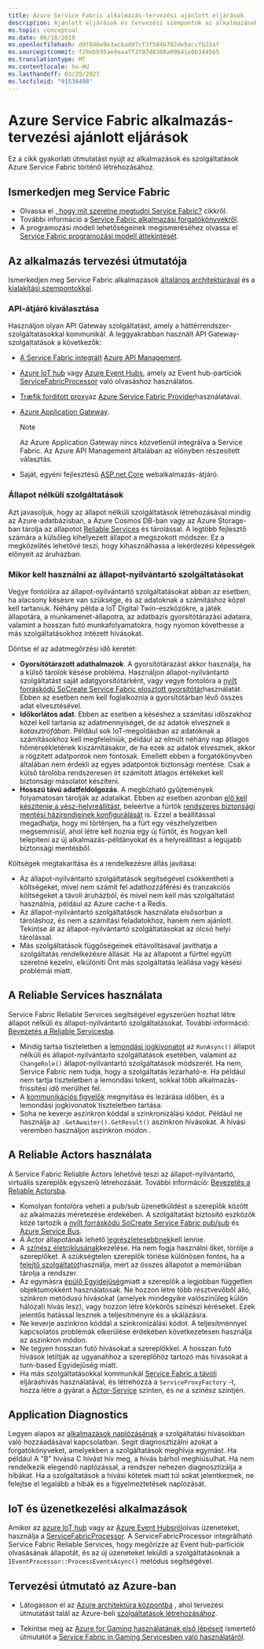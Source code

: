 ```yaml
---
title: Azure Service Fabric alkalmazás-tervezési ajánlott eljárások
description: Ajánlott eljárások és tervezési szempontok az alkalmazások és szolgáltatások Azure Service Fabric használatával történő fejlesztéséhez.
ms.topic: conceptual
ms.date: 06/18/2019
ms.openlocfilehash: ddf846e9e3ac6add7cf3f584b702de5accfb22af
ms.sourcegitcommit: f28ebb95ae9aaaff3f87d8388a09b41e0b3445b5
ms.translationtype: MT
ms.contentlocale: hu-HU
ms.lasthandoff: 03/29/2021
ms.locfileid: "91538498"
---
```

# <a name="azure-service-fabric-application-design-best-practices"></a>Azure Service Fabric alkalmazás-tervezési ajánlott eljárások

Ez a cikk gyakorlati útmutatást nyújt az alkalmazások és szolgáltatások Azure Service Fabric történő létrehozásához.
 
## <a name="get-familiar-with-service-fabric"></a>Ismerkedjen meg Service Fabric
* Olvassa el [, hogy mit szeretne megtudni Service Fabric?](service-fabric-content-roadmap.md) cikkről.
* További információ a [Service Fabric alkalmazási forgatókönyvekről](service-fabric-application-scenarios.md).
* A programozási modell lehetőségeinek megismeréséhez olvassa el [Service Fabric programozási modell áttekintését](service-fabric-choose-framework.md).



## <a name="application-design-guidance"></a>Az alkalmazás tervezési útmutatója
Ismerkedjen meg Service Fabric alkalmazások [általános architektúrával](/azure/architecture/reference-architectures/microservices/service-fabric) és a [kialakítási szempontokkal](/azure/architecture/reference-architectures/microservices/service-fabric#design-considerations).

### <a name="choose-an-api-gateway"></a>API-átjáró kiválasztása
Használjon olyan API Gateway szolgáltatást, amely a háttérrendszer-szolgáltatásokkal kommunikál. A leggyakrabban használt API Gateway-szolgáltatások a következők:

- [A Service Fabric integrált](./service-fabric-tutorial-deploy-api-management.md) [Azure API Management](./service-fabric-api-management-overview.md).
- [Azure IoT hub](../iot-hub/index.yml) vagy [Azure Event Hubs](../event-hubs/index.yml), amely az Event hub-partíciók [ServiceFabricProcessor](https://github.com/Azure/azure-sdk-for-net/tree/master/sdk/eventhub/Microsoft.Azure.EventHubs.ServiceFabricProcessor) való olvasáshoz használatos.
- [Træfik fordított proxy](https://techcommunity.microsoft.com/t5/azure-service-fabric/bg-p/Service-Fabric)az [Azure Service Fabric Provider](https://docs.traefik.io/v1.6/configuration/backends/servicefabric/)használatával.
- [Azure Application Gateway](../application-gateway/index.yml).

   > [!NOTE] 
   > Az Azure Application Gateway nincs közvetlenül integrálva a Service Fabric. Az Azure API Management általában az előnyben részesített választás.
- Saját, egyéni fejlesztésű [ASP.net Core](./service-fabric-reliable-services-communication-aspnetcore.md) webalkalmazás-átjáró.

### <a name="stateless-services"></a>Állapot nélküli szolgáltatások
Azt javasoljuk, hogy az állapot nélküli szolgáltatások létrehozásával mindig az Azure-adatbázisban, a Azure Cosmos DB-ban vagy az Azure Storage-ban tárolja az állapotot [Reliable Services](./service-fabric-reliable-services-introduction.md) és tárolással. A legtöbb fejlesztő számára a külsőleg kihelyezett állapot a megszokott módszer. Ez a megközelítés lehetővé teszi, hogy kihasználhassa a lekérdezési képességek előnyeit az áruházban.  

### <a name="when-to-use-stateful-services"></a>Mikor kell használni az állapot-nyilvántartó szolgáltatásokat
Vegye fontolóra az állapot-nyilvántartó szolgáltatásokat abban az esetben, ha alacsony késésre van szüksége, és az adatoknak a számításhoz közel kell tartaniuk. Néhány példa a IoT Digital Twin-eszközökre, a játék állapotára, a munkamenet-állapotra, az adatbázis gyorsítótárazási adataira, valamint a hosszan futó munkafolyamatokra, hogy nyomon követhesse a más szolgáltatásokhoz intézett hívásokat.

Döntse el az adatmegőrzési idő keretét:

- **Gyorsítótárazott adathalmazok**. A gyorsítótárazást akkor használja, ha a külső tárolók késése probléma. Használjon állapot-nyilvántartó szolgáltatást saját adatgyorsítótárként, vagy vegye fontolóra a [nyílt forráskódú SoCreate Service Fabric elosztott gyorsítótár](https://github.com/SoCreate/service-fabric-distributed-cache)használatát. Ebben az esetben nem kell foglalkoznia a gyorsítótárban lévő összes adat elvesztésével.
- **Időkorlátos adat**. Ebben az esetben a késéshez a számítási időszakhoz közel kell tartania az adatmennyiséget, de az adatok elvesznek a *katasztrófában*. Például sok IoT-megoldásban az adatoknak a számításokhoz kell megfelelniük, például az elmúlt néhány nap átlagos hőmérsékletének kiszámításakor, de ha ezek az adatok elvesznek, akkor a rögzített adatpontok nem fontosak. Emellett ebben a forgatókönyvben általában nem érdekli az egyes adatpontok biztonsági mentése. Csak a külső tárolóba rendszeresen írt számított átlagos értékeket kell biztonsági másolatot készíteni.  
- **Hosszú távú adatfeldolgozás**. A megbízható gyűjtemények folyamatosan tárolják az adataikat. Ebben az esetben azonban [elő kell készítenie a vész-helyreállítást](./service-fabric-disaster-recovery.md), beleértve a fürtök [rendszeres biztonsági mentési házirendjeinek konfigurálását](./service-fabric-backuprestoreservice-configure-periodic-backup.md) is. Ezzel a beállítással megadhatja, hogy mi történjen, ha a fürt egy vészhelyzetben megsemmisül, ahol létre kell hoznia egy új fürtöt, és hogyan kell telepíteni az új alkalmazás-példányokat és a helyreállítást a legújabb biztonsági mentésből.

Költségek megtakarítása és a rendelkezésre állás javítása:
- Az állapot-nyilvántartó szolgáltatások segítségével csökkentheti a költségeket, mivel nem számít fel adathozzáférési és tranzakciós költségeket a távoli áruházból, és mivel nem kell más szolgáltatást használnia, például az Azure cache-t a Redis.
- Az állapot-nyilvántartó szolgáltatások használata elsősorban a tároláshoz, és nem a számítási feladatokhoz, hanem nem ajánlott. Tekintse át az állapot-nyilvántartó szolgáltatásokat az olcsó helyi tárolással.
- Más szolgáltatások függőségeinek eltávolításával javíthatja a szolgáltatás rendelkezésre állását. Ha az állapotot a fürttel együtt szeretné kezelni, elkülöníti Önt más szolgáltatás leállása vagy késési problémái miatt.

## <a name="how-to-work-with-reliable-services"></a>A Reliable Services használata
Service Fabric Reliable Services segítségével egyszerűen hozhat létre állapot nélküli és állapot-nyilvántartó szolgáltatásokat. További információ: [Bevezetés a Reliable Servicesba](./service-fabric-reliable-services-introduction.md).
- Mindig tartsa tiszteletben a [lemondási jogkivonatot](./service-fabric-reliable-services-lifecycle.md#stateful-service-primary-swaps) az `RunAsync()` állapot nélküli és állapot-nyilvántartó szolgáltatások esetében, valamint az `ChangeRole()` állapot-nyilvántartó szolgáltatások módszerét. Ha nem, Service Fabric nem tudja, hogy a szolgáltatás lezárható-e. Ha például nem tartja tiszteletben a lemondási tokent, sokkal több alkalmazás-frissítési idő merülhet fel.
-    A [kommunikációs figyelők](./service-fabric-reliable-services-communication.md) megnyitása és lezárása időben, és a lemondási jogkivonatok tiszteletben tartása.
-    Soha ne keverje aszinkron kóddal a szinkronizálási kódot. Például ne használja az `.GetAwaiter().GetResult()` aszinkron hívásokat. A hívási veremben használjon aszinkron *módon* .

## <a name="how-to-work-with-reliable-actors"></a>A Reliable Actors használata
A Service Fabric Reliable Actors lehetővé teszi az állapot-nyilvántartó, virtuális szereplők egyszerű létrehozását. További információ: [Bevezetés a Reliable Actorsba](./service-fabric-reliable-actors-introduction.md).

- Komolyan fontolóra veheti a pub/sub üzenetküldést a szereplők között az alkalmazás méretezése érdekében. A szolgáltatást biztosító eszközök közé tartozik a [nyílt forráskódú SoCreate Service Fabric pub/sub](https://service-fabric-pub-sub.socreate.it/) és [Azure Service Bus](/azure/service-bus/).
- A Actor állapotának lehető [legrészletesebbnek](./service-fabric-reliable-actors-state-management.md#best-practices)kell lennie.
- A [színész életciklusának](./service-fabric-reliable-actors-state-management.md#best-practices)kezelése. Ha nem fogja használni őket, törölje a szereplőket. A szükségtelen szereplők törlése különösen fontos, ha a [felejtő szolgáltatót](./service-fabric-reliable-actors-state-management.md#state-persistence-and-replication)használja, mert az összes állapotot a memóriában tárolja a rendszer.
- Az egymásra [épülő Egyidejűség](./service-fabric-reliable-actors-introduction.md#concurrency)miatt a szereplők a legjobban független objektumokként használatosak. Ne hozzon létre több résztvevőből álló, szinkron metódusú hívásokat (amelyek mindegyike valószínűleg külön hálózati hívás lesz), vagy hozzon létre körkörös színészi kéréseket. Ezek jelentős hatással lesznek a teljesítményre és a skálázásra.
- Ne keverje aszinkron kóddal a szinkronizálási kódot. A teljesítménnyel kapcsolatos problémák elkerülése érdekében következetesen használja az aszinkron módon.
- Ne tegyen hosszan futó hívásokat a szereplőkkel. A hosszan futó hívások letiltják az ugyanahhoz a szereplőhöz tartozó más hívásokat a turn-based Egyidejűség miatt.
- Ha más szolgáltatásokkal kommunikál [Service Fabric a távoli](./service-fabric-reliable-services-communication-remoting.md) eljáráshívás használatával, és létrehozza a `ServiceProxyFactory` -t, hozza létre a gyárat a [Actor-Service](./service-fabric-reliable-actors-using.md) szinten, és *ne* a színész szintjén.


## <a name="application-diagnostics"></a>Application Diagnostics
Legyen alapos az [alkalmazások naplózásának](./service-fabric-diagnostics-event-generation-app.md) a szolgáltatási hívásokban való hozzáadásával kapcsolatban. Segít diagnosztizálni azokat a forgatókönyveket, amelyekben a szolgáltatások meghívja egymást. Ha például A "B" hívása C hívást hív meg, a hívás bárhol meghiúsulhat. Ha nem rendelkezik elegendő naplózással, a rendszer nehezen diagnosztizálja a hibákat. Ha a szolgáltatások a hívási kötetek miatt túl sokat jelentkeznek, ne felejtse el legalább a hibák és a figyelmeztetések naplózását.

## <a name="iot-and-messaging-applications"></a>IoT és üzenetkezelési alkalmazások
Amikor az [azure IoT hub](../iot-hub/index.yml) vagy az [Azure Event Hubsról](../event-hubs/index.yml)olvas üzeneteket, használja a  [ServiceFabricProcessor](https://github.com/Azure/azure-event-hubs/tree/master/samples/DotNet/Microsoft.Azure.EventHubs/ServiceFabricProcessor). A ServiceFabricProcessor integrálható Service Fabric Reliable Services, hogy megőrizze az Event hub-partíciók olvasásának állapotát, és az új üzeneteket leküldi a szolgáltatásoknak a `IEventProcessor::ProcessEventsAsync()` metódus segítségével.


## <a name="design-guidance-on-azure"></a>Tervezési útmutató az Azure-ban
* Látogasson el az [Azure architektúra központba](/azure/architecture/microservices/) , ahol tervezési útmutatást talál az Azure-beli [szolgáltatások létrehozásához](/azure/architecture/microservices/).

* Tekintse meg az [Azure for Gaming használatának első lépéseit](/gaming/azure/) ismertető útmutatót a [Service Fabric in Gaming Servicesben való használatáról](/gaming/azure/reference-architectures/multiplayer-synchronous-sf).
